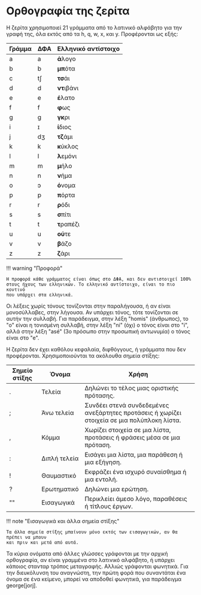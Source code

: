# Ορθογραφία της ζερίτα

Η ζερίτα χρησιμοποιεί 21 γράμματα από το λατινικό αλφάβητο για την γραφή της,
όλα εκτός από τα h, q, w, x, και y. Προφέρονται ως εξής:

| Γράμμα | ΔΦΑ | Ελληνικό αντίστοιχο |
| ------ | --- | ------------------- |
| a      | a   | **ά**λογο           |
| b      | b   | **μπ**ότα           |
| c      | tʃ  | **τσ**άι            |
| d      | d   | **ντ**ιβάνι         |
| e      | e   | **έ**λατο           |
| f      | f   | **φ**ως             |
| g      | g   | **γκ**ρι            |
| i      | ɪ   | **ί**διος           |
| j      | dʒ  | **τζ**άμι           |
| k      | k   | **κ**ύκλος          |
| l      | l   | **λ**εμόνι          |
| m      | m   | **μ**ήλο            |
| n      | n   | **ν**ήμα            |
| o      | ɔ   | **ό**νομα           |
| p      | p   | **π**όρτα           |
| r      | r   | **ρ**όδι            |
| s      | s   | **σ**πίτι           |
| t      | t   | **τ**ραπέζι         |
| u      | u   | **ού**τε            |
| v      | v   | **β**άζο            |
| z      | z   | **ζ**άρι            |

!!! warning "Προφορά"

    Η προφορά κάθε γράμματος είναι όπως στο ΔΦΑ, και δεν αντιστοιχεί 100%
    στους ήχους των ελληνικών. Το ελληνικό αντίστοιχο, είναι το πιο κοντινό
    που υπάρχει στα ελληνικά.

Οι λέξεις χωρίς τόνους τονίζονται στην παραλήγουσα, ή αν είναι μονοσύλλαβες,
στην λήγουσα. Αν υπάρχει τόνος, τότε τονίζονται σε αυτήν την συλλαβή. Για παράδειγμα,
στην λέξη "homis" (άνθρωπος), το "o" είναι η τονισμένη συλλαβή, στην λέξη "ni" (όχι) ο
τόνος είναι στο "i", αλλά στην λέξη "asé" (3ο πρόσωπο στην προσωπική αντωνυμία)
ο τόνος είναι στο "e".

Η ζερίτα δεν έχει καθόλου κεφαλαία, διφθόγγους, ή γράμματα που δεν προφέρονται. Χρησιμοποιούνται
τα ακόλουθα σημεία στίξης:

| Σημείο στίξης | Όνομα        | Χρήση                                                                                       |
| ------------- | ------------ | ------------------------------------------------------------------------------------------- |
| .             | Τελεία       | Δηλώνει το τέλος μιας οριστικής πρότασης.                                                   |
| ;             | Άνω τελεία   | Συνδέει στενά συνδεδεμένες ανεξάρτητες προτάσεις ή χωρίζει στοιχεία σε μια πολύπλοκη λίστα. |
| ,             | Κόμμα        | Χωρίζει στοιχεία σε μια λίστα, προτάσεις ή φράσεις μέσα σε μια πρόταση.                     |
| :             | Διπλή τελεία | Εισάγει μια λίστα, μια παράθεση ή μια εξήγηση.                                              |
| !             | Θαυμαστικό   | Εκφράζει ένα ισχυρό συναίσθημα ή μια εντολή.                                                |
| ?             | Ερωτηματικό  | Δηλώνει μια ερώτηση.                                                                        |
| ""            | Εισαγωγικά   | Περικλείει άμεσο λόγο, παραθέσεις ή τίτλους έργων.                                          |

!!! note "Εισαγωγικά και άλλα σημεία στίξης"

    Τα άλλα σημεία στίξης μπαίνουν μόνο εκτός των εισαγωγικών, αν θα πρέπει να μπουν
    και πριν και μετά από αυτά.

Τα κύρια ονόματα από άλλες γλώσσες γράφονται με την αρχική ορθογραφία, αν είναι γραμμένα
στο λατινικό αλφάβητο, ή υπάρχει κάποιος στανταρ τρόπος μεταγραφής. Αλλιώς γράφονται
φωνητικά. Για την διευκόλυνση του αναγνώστη, την πρώτη φορά που συναντάται ένα όνομα σε ένα
κείμενο, μπορεί να αποδοθεί φωνητικά, για παράδειγμα george[jorj].

